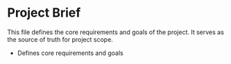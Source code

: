 # Project Brief
This file defines the core requirements and goals of the project. It serves as the source of truth for project scope.

- Defines core requirements and goals

